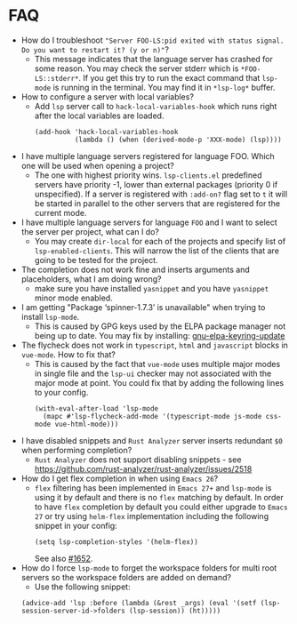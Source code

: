 # FAQ

- How do I troubleshoot `"Server FOO-LS:pid exited with status signal. Do you want to restart it? (y or n)"`?
    - This message indicates that the language server has crashed for some reason. You may check the server stderr which is `*FOO-LS::stderr*`. If you get this try to run the exact command that `lsp-mode` is running in the terminal. You may find it in `*lsp-log*` buffer.
- How to configure a server with local variables?
    - Add `lsp` server call to `hack-local-variables-hook` which runs right after the local variables are loaded.
      ```elisp
      (add-hook 'hack-local-variables-hook
                (lambda () (when (derived-mode-p 'XXX-mode) (lsp))))
      ```
- I have multiple language servers registered for language FOO. Which one will be used when opening a project?
    - The one with highest priority wins. `lsp-clients.el` predefined servers have priority -1, lower than external packages (priority 0 if unspecified). If a server is registered with `:add-on?` flag set to `t` it will be started in parallel to the other servers that are registered for the current mode.
- I have multiple language servers for language `FOO` and I want to select the server per project, what can I do?
    - You may create `dir-local` for each of the projects and specify list of `lsp-enabled-clients`. This will narrow the list of the clients that are going to be tested for the project.
- The completion does not work fine and inserts arguments and placeholders, what I am doing wrong?
    - make sure you have installed `yasnippet` and you have `yasnippet` minor mode enabled.
- I am getting "Package ‘spinner-1.7.3’ is unavailable" when trying to install `lsp-mode`.
    - This is caused by GPG keys used by the ELPA package manager not being up to date. You may fix by installing: [gnu-elpa-keyring-update](https://elpa.gnu.org/packages/gnu-elpa-keyring-update.html)
- The flycheck does not work in `typescript`, `html` and `javascript` blocks in `vue-mode`. How to fix that?
    - This is caused by the fact that `vue-mode` uses multiple major modes in single file and the `lsp-ui` checker may not associated with the major mode at point. You could fix that by adding the following lines to your config.
      ```elisp
      (with-eval-after-load 'lsp-mode
        (mapc #'lsp-flycheck-add-mode '(typescript-mode js-mode css-mode vue-html-mode)))
      ```
- I have disabled snippets and `Rust Analyzer` server inserts redundant `$0` when performing completion?
    - `Rust Analyzer` does not support disabling snippets - see <https://github.com/rust-analyzer/rust-analyzer/issues/2518>
- How do I get flex completion in when using `Emacs 26`?
    - `flex` filtering has been implemented in `Emacs 27+` and `lsp-mode` is using it by default and there is no `flex` matching by default. In order to have `flex` completion by default you could either upgrade to `Emacs 27` or try using `helm-flex` implementation including the following snippet in your config:
      ``` elisp
      (setq lsp-completion-styles '(helm-flex))
      ```
      See also
      [\#1652](https://github.com/emacs-lsp/lsp-mode/issues/1652).
- How do I force `lsp-mode` to forget the workspace folders for multi root
  servers so the workspace folders are added on demand?
  - Use the following snippet:
  ``` elisp
  (advice-add 'lsp :before (lambda (&rest _args) (eval '(setf (lsp-session-server-id->folders (lsp-session)) (ht)))))
  ```

